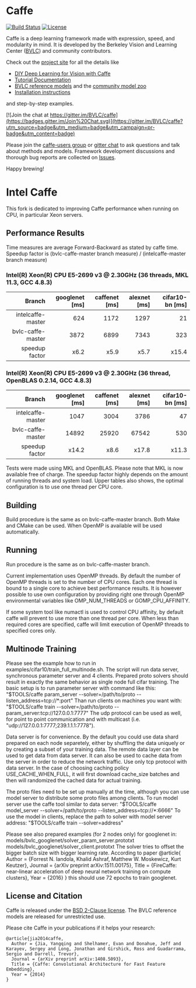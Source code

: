 # Caffe
[![Build Status](https://travis-ci.org/BVLC/caffe.svg?branch=master)](https://travis-ci.org/BVLC/caffe)
[![License](https://img.shields.io/badge/license-BSD-blue.svg)](LICENSE)

Caffe is a deep learning framework made with expression, speed, and modularity in mind.
It is developed by the Berkeley Vision and Learning Center ([BVLC](http://bvlc.eecs.berkeley.edu)) and community contributors.

Check out the [project site](http://caffe.berkeleyvision.org) for all the details like
- [DIY Deep Learning for Vision with Caffe](https://docs.google.com/presentation/d/1UeKXVgRvvxg9OUdh_UiC5G71UMscNPlvArsWER41PsU/edit#slide=id.p)
- [Tutorial Documentation](http://caffe.berkeleyvision.org/tutorial/)
- [BVLC reference models](http://caffe.berkeleyvision.org/model_zoo.html) and the [community model zoo](https://github.com/BVLC/caffe/wiki/Model-Zoo)
- [Installation instructions](http://caffe.berkeleyvision.org/installation.html)

and step-by-step examples.

[![Join the chat at https://gitter.im/BVLC/caffe](https://badges.gitter.im/Join%20Chat.svg)](https://gitter.im/BVLC/caffe?utm_source=badge&utm_medium=badge&utm_campaign=pr-badge&utm_content=badge)

Please join the [caffe-users group](https://groups.google.com/forum/#!forum/caffe-users) or [gitter chat](https://gitter.im/BVLC/caffe) to ask questions and talk about methods and models.
Framework development discussions and thorough bug reports are collected on [Issues](https://github.com/BVLC/caffe/issues).

Happy brewing!

# Intel Caffe
This fork is dedicated to improving Caffe performance when running on CPU, in particular Xeon
servers.

## Performance Results
Time measures are average Forward-Backward as stated by caffe time. Speedup factor is
(bvlc-caffe-master branch measure) / (intelcaffe-master branch measure)

### Intel(R) Xeon(R) CPU E5-2699 v3 @ 2.30GHz (36 threads, MKL 11.3, GCC 4.8.3)
|            Branch | googlenet [ms] | caffenet [ms] | alexnet [ms] | cifar10-bn [ms] |
|------------------:|---------------:|--------------:|-------------:|----------------:|
| intelcaffe-master |            624 |          1172 |         1297 |               21|
| bvlc-caffe-master |           3872 |          6899 |         7343 |              323|
|    speedup factor |           x6.2 |          x5.9 |         x5.7 |            x15.4|

### Intel(R) Xeon(R) CPU E5-2699 v3 @ 2.30GHz (36 thread, OpenBLAS 0.2.14, GCC 4.8.3)
|            Branch | googlenet [ms] | caffenet [ms] | alexnet [ms] | cifar10-bn [ms] |
|------------------:|---------------:|--------------:|-------------:|----------------:|
| intelcaffe-master |           1047 |          3004 |         3786 |               47|
| bvlc-caffe-master |          14892 |         25920 |        67542 |              530|
|    speedup factor |          x14.2 |          x8.6 |        x17.8 |            x11.3|

Tests were made using MKL and OpenBLAS. Please note that MKL is now available free of charge.
The speedup factor highly depends on the amount of running threads and system load.
Upper tables also shows, the optimal configuration is to use one thread per CPU core.

## Building
Build procedure is the same as on bvlc-caffe-master branch. Both Make and CMake can be used.
When OpenMP is available will be used automatically.

## Running
Run procedure is the same as on bvlc-caffe-master branch.

Current implementation uses OpenMP threads. By default the number of OpenMP threads is set
to the number of CPU cores. Each one thread is bound to a single core to achieve best
performance results. It is however possible to use own configuration by providing right
one through OpenMP environmental variables like OMP_NUM_THREADS or GOMP_CPU_AFFINITY.

If some system tool like numactl is used to control CPU affinity, by default caffe will prevent
to use more than one thread per core. When less than required cores are specified, caffe will
limit execution of OpenMP threads to specified cores only.

## Multinode Training
Please see the example how to run in examples/cifar10/train_full_multinode.sh.
The script will run data server, synchronous parameter server and 4 clients.
Prepared proto solvers should result in exactly the same behavior as single
node full cifar training.
The basic setup is to run parameter server with command like this:
"$TOOLS/caffe param_server --solver=/path/to/proto --listen_address=tcp://*:port"
Than run clients on machines you want with:
"$TOOLS/caffe train --solver=/path/to/proto --param_server:tcp://127.0.0.1:7777"
The udp protocol can be used as well, for point to point communication
and with multicast (i.e. "udp://127.0.0.1:7777;239.1.1.1:7778").

Data server is for convenience. By the default you could use data shard prepared
on each node separetely, either by shuffling the data uniquely or by creating
a subset of your training data. The remote data layer can be used to get data
from data server. It can also be used to cache data from the server in order
to reduce the network traffic. Use only tcp protocol with data server.
In the case of choosing caching policy USE_CACHE_WHEN_FULL, it will first
download cache_size batches and then will randomized the cached data for actual
training.

The proto files need to be set up manually at the time, although you can use
model server to distribute some proto files among clients. To run model
server use the caffe tool similar to data server:
"$TOOLS/caffe model_server --solver=/path/to/proto --listen_address=tcp://*:6666"
To use the model in clients, replace the path to solver with model server
address: "$TOOLS/caffe train --solver=address"

Please see also prepared examples (for 2 nodes only) for googlenet in:
models/bvlc_googlenet/solver_param_server.prototxt 
models/bvlc_googlenet/solver_client.prototxt 
The solver tries to offset the bigger batch size with bigger learning rate.
According to paper 
    @article{
      Author = {Forrest N. Iandola, Khalid Ashraf, Matthew W. Moskewicz, Kurt Keutzer},
      Journal = {arXiv preprint arXiv:1511.00175},
      Title = {FireCaffe: near-linear acceleration of deep neural network training on compute clusters},
      Year = {2016}
    }
this should use 72 epochs to train googlenet. 

## License and Citation
Caffe is released under the [BSD 2-Clause license](https://github.com/BVLC/caffe/blob/master/LICENSE).
The BVLC reference models are released for unrestricted use.

Please cite Caffe in your publications if it helps your research:

    @article{jia2014caffe,
      Author = {Jia, Yangqing and Shelhamer, Evan and Donahue, Jeff and Karayev, Sergey and Long, Jonathan and Girshick, Ross and Guadarrama, Sergio and Darrell, Trevor},
      Journal = {arXiv preprint arXiv:1408.5093},
      Title = {Caffe: Convolutional Architecture for Fast Feature Embedding},
      Year = {2014}
    }
